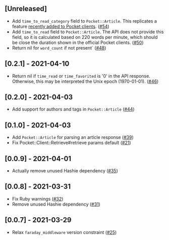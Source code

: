 ## [Unreleased]

- Add `time_to_read_category` field to `Pocket::Article`. This replicates a feature [recently added to Pocket clients](https://www.theverge.com/2021/3/12/22327497/pocket-app-sort-by-reading-time-work-commute). ([#54](https://github.com/turadg/pocket-ruby/pull/54))
- Add `time_to_read` field to `Pocket::Article`. The API does not provide this field, so it is calculated based on 220 words per minute, which should be close the duration shown in the official Pocket clients. ([#50](https://github.com/turadg/pocket-ruby/pull/50))
- Return nil for `word_count` if not present` ([#48](https://github.com/turadg/pocket-ruby/pull/48))

## [0.2.1] - 2021-04-10

- Return nil if `time_read` or `time_favorited` is '0' in the API response. Otherwise, this may be interpreted the Unix epoch (1970-01-01). ([#46](https://github.com/turadg/pocket-ruby/pull/46))

## [0.2.0] - 2021-04-03

- Add support for authors and tags in `Pocket::Article` ([#44](https://github.com/turadg/pocket-ruby/pull/44))

## [0.1.0] - 2021-04-03

- Add `Pocket::Article` for parsing an article response ([#39](https://github.com/turadg/pocket-ruby/pull/39))
- Fix Pocket::Client::Retrieve#retrieve params default ([#21](https://github.com/turadg/pocket-ruby/pull/21))

## [0.0.9] - 2021-04-01

- Actually remove unused Hashie dependency ([#35](https://github.com/turadg/pocket-ruby/pull/35))

## [0.0.8] - 2021-03-31

- Fix Ruby warnings ([#32](https://github.com/turadg/pocket-ruby/pull/32))
- Remove unused Hashie dependency ([#31](https://github.com/turadg/pocket-ruby/pull/31))

## [0.0.7] - 2021-03-29

- Relax `faraday_middleware` version constraint ([#25](https://github.com/turadg/pocket-ruby/pull/25))
